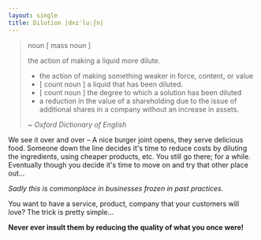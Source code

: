 ```yaml
---
layout: single
title: Dilution |dʌɪˈluːʃn|
---
```


> noun [ mass noun ]
>
> the action of making a liquid more dilute.
>
> -  the action of making something weaker in force, content, or value
> -  [ count noun ] a liquid that has been diluted.
> -  [ count noun ] the degree to which a solution has been diluted
> -  a reduction in the value of a shareholding due to the issue of additional shares in a company without an increase in assets.
>
> ~ _Oxford Dictionary of English_

We see it over and over – A nice burger joint opens, they serve delicious food.
Someone down the line decides it's time to reduce costs by diluting the 
ingredients, using cheaper products, etc. You still go there; for a while.
Eventually though you decide it's time to move on and try that other place out...

_Sadly this is commonplace in businesses frozen in past practices._

You want to have a service, product, company that your customers will love?
The trick is pretty simple...

**Never ever insult them by reducing the quality of what you once were!**
